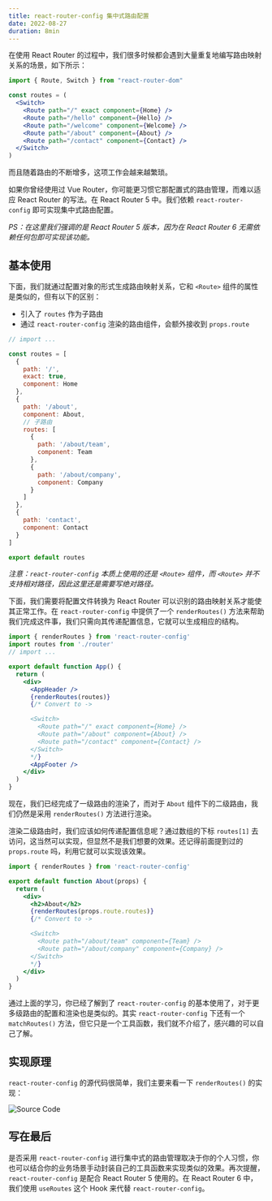 ```yaml
---
title: react-router-config 集中式路由配置
date: 2022-08-27
duration: 8min
---
```


在使用 React Router 的过程中，我们很多时候都会遇到大量重复地编写路由映射关系的场景，如下所示：

```jsx
import { Route, Switch } from "react-router-dom"

const routes = (
  <Switch>
    <Route path="/" exact component={Home} />
    <Route path="/hello" component={Hello} />
    <Route path="/welcome" component={Welcome} />
    <Route path="/about" component={About} />
    <Route path="/contact" component={Contact} />
  </Switch>
)
```

而且随着路由的不断增多，这项工作会越来越繁琐。

如果你曾经使用过 Vue Router，你可能更习惯它那配置式的路由管理，而难以适应 React Router 的写法。在 React Router 5 中。我们依赖 `react-router-config` 即可实现集中式路由配置。

_PS：在这里我们强调的是 React Router 5 版本，因为在 React Router 6 无需依赖任何包即可实现该功能。_

## 基本使用

下面，我们就通过配置对象的形式生成路由映射关系，它和 `<Route>` 组件的属性是类似的，但有以下的区别：

- 引入了 `routes` 作为子路由
- 通过 `react-router-config` 渲染的路由组件，会额外接收到 `props.route`

```javascript
// import ...

const routes = [
  {
    path: '/',
    exact: true,
    component: Home
  },
  {
    path: '/about',
    component: About,
    // 子路由
    routes: [
      {
        path: '/about/team',
        component: Team
      },
      {
        path: '/about/company',
        component: Company
      }
    ]
  },
  {
    path: 'contact',
    component: Contact
  }
]

export default routes
```

_注意：`react-router-config` 本质上使用的还是 `<Route>` 组件，而 `<Route>` 并不支持相对路径，因此这里还是需要写绝对路径。_

下面，我们需要将配置文件转换为 React Router 可以识别的路由映射关系才能使其正常工作。在 `react-router-config` 中提供了一个 `renderRoutes()` 方法来帮助我们完成这件事，我们只需向其传递配置信息，它就可以生成相应的结构。

```jsx
import { renderRoutes } from 'react-router-config'
import routes from './router'
// import ...

export default function App() {
  return (
    <div>
      <AppHeader />
      {renderRoutes(routes)}
      {/* Convert to ->

      <Switch>
        <Route path="/" exact component={Home} />
        <Route path="/about" component={About} />
        <Route path="/contact" component={Contact} />
      </Switch>
      */}
      <AppFooter />
    </div>
  )
}
```

现在，我们已经完成了一级路由的渲染了，而对于 `About` 组件下的二级路由，我们仍然是采用 `renderRoutes()` 方法进行渲染。

渲染二级路由时，我们应该如何传递配置信息呢？通过数组的下标 `routes[1]` 去访问，这当然可以实现，但显然不是我们想要的效果。还记得前面提到过的 `props.route` 吗，利用它就可以实现该效果。

```jsx
import { renderRoutes } from 'react-router-config'

export default function About(props) {
  return (
    <div>
      <h2>About</h2>
      {renderRoutes(props.route.routes)}
      {/* Convert to ->

      <Switch>
        <Route path="/about/team" component={Team} />
        <Route path="/about/company" component={Company} />
      </Switch>
      */}
    </div>
  )
}
```

通过上面的学习，你已经了解到了 `react-router-config` 的基本使用了，对于更多级路由的配置和渲染也是类似的。其实 `react-router-config` 下还有一个 `matchRoutes()` 方法，但它只是一个工具函数，我们就不介绍了，感兴趣的可以自己了解。

## 实现原理

`react-router-config` 的源代码很简单，我们主要来看一下 `renderRoutes()` 的实现：

![Source Code](/images/articles/react/react-router-config/source-code.png)

## 写在最后

是否采用 `react-router-config` 进行集中式的路由管理取决于你的个人习惯，你也可以结合你的业务场景手动封装自己的工具函数来实现类似的效果。再次提醒，`react-router-config` 是配合 React Router 5 使用的。在 React Router 6 中，我们使用 `useRoutes` 这个 Hook 来代替 `react-router-config`。